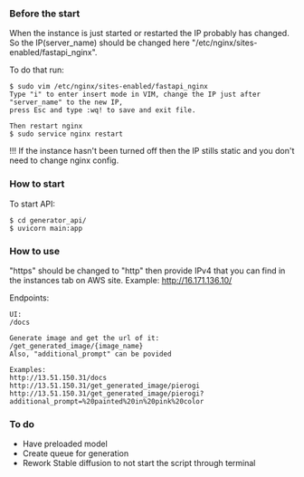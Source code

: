 ### Before the start
When the instance is just started or restarted the IP probably has changed.
So the IP(server_name) should be changed here "/etc/nginx/sites-enabled/fastapi_nginx".

To do that run:

    $ sudo vim /etc/nginx/sites-enabled/fastapi_nginx
    Type "i" to enter insert mode in VIM, change the IP just after "server_name" to the new IP,
    press Esc and type :wq! to save and exit file.

    Then restart nginx
    $ sudo service nginx restart

!!! If the instance hasn't been turned off then the IP stills static and you don't need to change nginx config.

### How to start
To start API:

    $ cd generator_api/
    $ uvicorn main:app

### How to use
"https" should be changed to "http" then provide IPv4 that you can find in the instances tab on AWS site.
Example: http://16.171.136.10/

Endpoints:

    UI:
    /docs

    Generate image and get the url of it:
    /get_generated_image/{image_name}
    Also, "additional_prompt" can be povided

    Examples:
    http://13.51.150.31/docs
    http://13.51.150.31/get_generated_image/pierogi
    http://13.51.150.31/get_generated_image/pierogi?additional_prompt=%20painted%20in%20pink%20color

### To do
- Have preloaded model
- Create queue for generation
- Rework Stable diffusion to not start the script through terminal